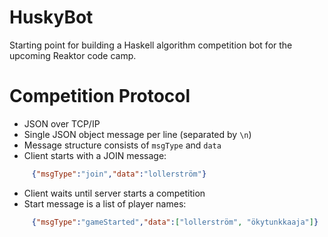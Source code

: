 HuskyBot
========

Starting point for building a Haskell algorithm competition bot for the upcoming Reaktor code camp.

Competition Protocol
====================

- JSON over TCP/IP
- Single JSON object message per line (separated by `\n`)
- Message structure consists of `msgType` and `data`
- Client starts with a JOIN message:

~~~ json
     {"msgType":"join","data":"lollerström"}
~~~

- Client waits until server starts a competition
- Start message is a list of player names:

~~~ json
     {"msgType":"gameStarted","data":["lollerström", "ökytunkkaaja"]}
~~~
